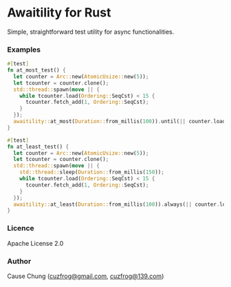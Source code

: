 # Awaitility for Rust

Simple, straightforward test utility for async functionalities.

### Examples

```rust
#[test]
fn at_most_test() {
  let counter = Arc::new(AtomicUsize::new(5));
  let tcounter = counter.clone();
  std::thread::spawn(move || {
    while tcounter.load(Ordering::SeqCst) < 15 {
      tcounter.fetch_add(1, Ordering::SeqCst);
    }
  });
  awaitility::at_most(Duration::from_millis(100)).until(|| counter.load(Ordering::SeqCst) > 10);
}

#[test]
fn at_least_test() {
  let counter = Arc::new(AtomicUsize::new(5));
  let tcounter = counter.clone();
  std::thread::spawn(move || {
    std::thread::sleep(Duration::from_millis(150));
    while tcounter.load(Ordering::SeqCst) < 15 {
      tcounter.fetch_add(1, Ordering::SeqCst);
    }
  });
  awaitility::at_least(Duration::from_millis(100)).always(|| counter.load(Ordering::SeqCst) < 10);
}
```

### Licence

Apache License 2.0

### Author

Cause Chung (cuzfrog@gmail.com, cuzfrog@139.com)
